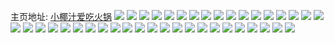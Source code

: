 主页地址: [小椰汁爱吃火锅](https://weibo.com/u/5268697957) 
![](https://wx4.sinaimg.cn/mw2000/005KyV1jly1h92jww3so9j325137kx6r.jpg) 
![](https://wx4.sinaimg.cn/mw2000/005KyV1jly1h92jx061tmj32c0340e84.jpg) 
![](https://wx4.sinaimg.cn/mw2000/005KyV1jly1h92jwy9om7j325137khdv.jpg) 
![](https://wx4.sinaimg.cn/mw2000/005KyV1jly1h92jwue6nbj31r02c0qv6.jpg) 
![](https://wx4.sinaimg.cn/mw2000/005KyV1jly1h919tnpci4j32np3jle83.jpg) 
![](https://wx4.sinaimg.cn/mw2000/005KyV1jly1h919ty6sp3j32o03k0x6q.jpg) 
![](https://wx4.sinaimg.cn/mw2000/005KyV1jly1h90cosszdrj33k02dc1kz.jpg) 
![](https://wx4.sinaimg.cn/mw2000/005KyV1jly1h90cotxccsj335s2dcnpd.jpg) 
![](https://wx4.sinaimg.cn/mw2000/005KyV1jly1h90cor1mb6j32dd1kxe81.jpg) 
![](https://wx4.sinaimg.cn/mw2000/005KyV1jly1h90cp4gt2uj30sm0lfgnb.jpg) 
![](https://wx4.sinaimg.cn/mw2000/005KyV1jly1h8ucg7ntjij31o02807pi.jpg) 
![](https://wx4.sinaimg.cn/mw2000/005KyV1jly1h8ucg98rs8j32c03401ky.jpg) 
![](https://wx4.sinaimg.cn/mw2000/005KyV1jly1h8uchlrqcuj32c0340u0x.jpg) 
![](https://wx4.sinaimg.cn/mw2000/005KyV1jly1h8pangjslnj31pm2a6x6p.jpg) 
![](https://wx4.sinaimg.cn/mw2000/005KyV1jly1h8panymv75j31r0340npe.jpg) 
![](https://wx4.sinaimg.cn/mw2000/005KyV1jly1h8kqnsn4hhj31r0340hdu.jpg) 
![](https://wx4.sinaimg.cn/mw2000/005KyV1jly1h8f1ombo0ij31r0340hdv.jpg) 
![](https://wx4.sinaimg.cn/mw2000/005KyV1jly1h8f1oinu02j31r0340e82.jpg) 
![](https://wx4.sinaimg.cn/mw2000/005KyV1jly1h8f1oqih0sj32c0340b2d.jpg) 
![](https://wx4.sinaimg.cn/mw2000/005KyV1jly1h8f1oxb19tj32c0340kjn.jpg) 
![](https://wx4.sinaimg.cn/mw2000/005KyV1jly1h8f1ok4iusj31900u047a.jpg) 
![](https://wx4.sinaimg.cn/mw2000/005KyV1jly1h8f1ouor69j31qy2psnpe.jpg) 
![](https://wx4.sinaimg.cn/mw2000/005KyV1jly1h8f1oyp1ogj32dc35skjn.jpg) 
![](https://wx4.sinaimg.cn/mw2000/005KyV1jly1h8f1os0igkj31oy299b2a.jpg) 
![](https://wx4.sinaimg.cn/mw2000/005KyV1jly1h8f1p033vfj32dc35sb2c.jpg) 
![](https://wx4.sinaimg.cn/mw2000/005KyV1jly1h83u6sioofj30sm123jwj.jpg) 
![](https://wx4.sinaimg.cn/mw2000/005KyV1jly1h82qopma6bj32c03407wk.jpg) 
![](https://wx4.sinaimg.cn/mw2000/005KyV1jly1h82qojni95j31nn27j4qq.jpg) 
![](https://wx4.sinaimg.cn/mw2000/005KyV1jly1h82qolsoplj31jh21zkjl.jpg) 
![](https://wx4.sinaimg.cn/mw2000/005KyV1jly1h82qosvfh6j322l2rgx6q.jpg) 
![](https://wx4.sinaimg.cn/mw2000/005KyV1jly1h7zzcgxkfyj30sm11w0x9.jpg) 
![](https://wx4.sinaimg.cn/mw2000/005KyV1jly1h7zzb9jytvj32o03k0kjm.jpg) 
![](https://wx4.sinaimg.cn/mw2000/005KyV1jly1h7t6cmvagcj30sm144n08.jpg) 
![](https://wx4.sinaimg.cn/mw2000/005KyV1jly1h7hkab1qyxj32c03404qr.jpg) 
![](https://wx4.sinaimg.cn/mw2000/005KyV1jly1h7hkat6kjcj30u0140jy4.jpg) 
![](https://wx4.sinaimg.cn/mw2000/005KyV1jly1h7ghfwafbij30o41o174y.jpg) 
![](https://wx4.sinaimg.cn/mw2000/005KyV1jly1h6pqhubkmij30u014077q.jpg) 
![](https://wx4.sinaimg.cn/mw2000/005KyV1jly1h6pqhv3lpgj30u0140wj7.jpg) 
![](https://wx4.sinaimg.cn/mw2000/005KyV1jly1h6pqhvp6axj30u013zq7n.jpg) 
![](https://wx4.sinaimg.cn/mw2000/005KyV1jly1h6pqhw5l4zj30u00y040s.jpg) 
